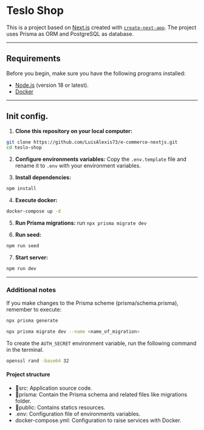 # Teslo Shop

This is a project based on [Next.js](https://nextjs.org) created with [`create-next-app`](https://nextjs.org/docs/app/api-reference/cli/create-next-app). The project uses Prisma as ORM and PostgreSQL as database.

---

## Requirements
Before you begin, make sure you have the following programs installed:

- [Node.js](https://nodejs.org) (version 18 or latest).
- [Docker](https://www.docker.com)

---

## Init config.

1. **Clone this repository on your local computer:**
```bash
git clone https://github.com/LuisAlexis73/e-commerce-nextjs.git
cd teslo-shop
```

2. **Configure environments variables:**
Copy the `.env.template` file and rename it to `.env` with your environment variables.

3. **Install dependencies:**
```bash
npm install
```

4. **Execute docker:**
```bash
docker-compose up -d
```

5. **Run Prisma migrations:**
run `npx prisma migrate dev`

6. **Run seed:**
```bash
npm run seed
```

7. **Start server:**
```bash
npm run dev
```

---

### Additional notes

If you make changes to the Prisma scheme (prisma/schema.prisma), remember to execute:
```bash
npx prisma generate
```
```bash
npx prisma migrate dev --name <name_of_migration>
```

To create the `AUTH_SECRET` environment variable, run the following command in the terminal.
```bash
openssl rand -base64 32
```

#### Project structure
- 📁src: Application source code.
- 📁prisma: Contain the Prisma schema and related files like migrations folder.
- 📁public: Contains statics resources.
- .env: Configuration file of environments variables.
- docker-compose.yml: Configuration to raise services with Docker.
